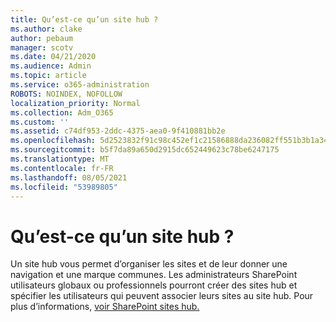 ```yaml
---
title: Qu’est-ce qu’un site hub ?
ms.author: clake
author: pebaum
manager: scotv
ms.date: 04/21/2020
ms.audience: Admin
ms.topic: article
ms.service: o365-administration
ROBOTS: NOINDEX, NOFOLLOW
localization_priority: Normal
ms.collection: Adm_O365
ms.custom: ''
ms.assetid: c74df953-2ddc-4375-aea0-9f410881bb2e
ms.openlocfilehash: 5d2523832f91c98c452ef1c21586888da236082ff551b3b1a349757b48f6e99d
ms.sourcegitcommit: b5f7da89a650d2915dc652449623c78be6247175
ms.translationtype: MT
ms.contentlocale: fr-FR
ms.lasthandoff: 08/05/2021
ms.locfileid: "53989805"
---
```

# <a name="whats-a-hub-site"></a>Qu’est-ce qu’un site hub ?

Un site hub vous permet d’organiser les sites et de leur donner une navigation et une marque communes. Les administrateurs SharePoint utilisateurs globaux ou professionnels pourront créer des sites hub et spécifier les utilisateurs qui peuvent associer leurs sites au site hub. Pour plus d’informations, [voir SharePoint sites hub.](https://go.microsoft.com/fwlink/?linkid=869388)
  